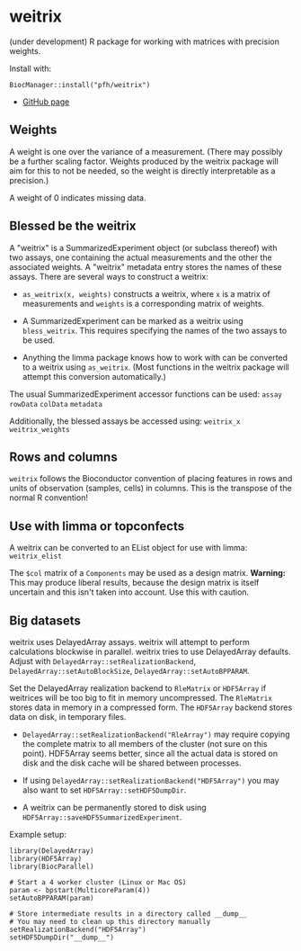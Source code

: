 # weitrix

(under development) R package for working with matrices with precision weights.

Install with:

```
BiocManager::install("pfh/weitrix")
```

* [GitHub page](https://github.com/pfh/weitrix)

## Weights

A weight is one over the variance of a measurement. (There may possibly be a further scaling factor. Weights produced by the weitrix package will aim for this to not be needed, so the weight is directly interpretable as a precision.)

A weight of 0 indicates missing data.

## Blessed be the weitrix

A "weitrix" is a SummarizedExperiment object (or subclass thereof) with two assays, one containing the actual measurements and the other the associated weights. A "weitrix" metadata entry stores the names of these assays. There are several ways to construct a weitrix:

* `as_weitrix(x, weights)` constructs a weitrix, where `x` is a matrix of measurements and `weights` is a corresponding matrix of weights.

* A SummarizedExperiment can be marked as a weitrix using `bless_weitrix`. This requires specifying the names of the two assays to be used.

* Anything the limma package knows how to work with can be converted to a weitrix using `as_weitrix`. (Most functions in the weitrix package will attempt this conversion automatically.)

The usual SummarizedExperiment accessor functions can be used: `assay` `rowData` `colData` `metadata`

Additionally, the blessed assays be accessed using: `weitrix_x` `weitrix_weights`

## Rows and columns

`weitrix` follows the Bioconductor convention of placing features in rows and units of observation (samples, cells) in columns. This is the transpose of the normal R convention!

## Use with limma or topconfects

A weitrix can be converted to an EList object for use with limma: `weitrix_elist`

The `$col` matrix of a `Components` may be used as a design matrix. **Warning:** This may produce liberal results, because the design matrix is itself uncertain and this isn't taken into account. Use this with caution.

## Big datasets

weitrix uses DelayedArray assays. weitrix will attempt to perform calculations blockwise in parallel. weitrix tries to use DelayedArray defaults. Adjust with `DelayedArray::setRealizationBackend`, 
`DelayedArray::setAutoBlockSize`, `DelayedArray::setAutoBPPARAM`. 

Set the DelayedArray realization backend to `RleMatrix` or `HDF5Array` if weitrices will be too big to fit in memory uncompressed. The `RleMatrix` stores data in memory in a compressed form. The `HDF5Array` backend stores data on disk, in temporary files.

* `DelayedArray::setRealizationBackend("RleArray")` may require copying the complete matrix to all members of the cluster (not sure on this point). HDF5Array seems better, since all the actual data is stored on disk and the disk cache will be shared between processes.

* If using `DelayedArray::setRealizationBackend("HDF5Array")` you may also want to set `HDF5Array::setHDF5DumpDir`.

* A weitrix can be permanently stored to disk using `HDF5Array::saveHDF5SummarizedExperiment`.

Example setup:

```
library(DelayedArray)
library(HDF5Array)
library(BiocParallel)

# Start a 4 worker cluster (Linux or Mac OS)
param <- bpstart(MulticoreParam(4))
setAutoBPPARAM(param)

# Store intermediate results in a directory called __dump__
# You may need to clean up this directory manually
setRealizationBackend("HDF5Array")
setHDF5DumpDir("__dump__")
```






